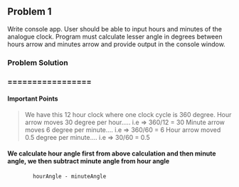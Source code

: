 ## Problem 1

Write console app. User should be able to input hours and minutes of the analogue clock. 
Program must calculate lesser angle in degrees between hours arrow and minutes arrow and provide 
output in the console window.


### Problem Solution
### =================
#### Important Points
> We have this 12 hour clock where one clock cycle is 360 degree.
> Hour arrow moves 30 degree per hour.....   i.e => 360/12 = 30
> Minute arrow moves 6 degree per minute.... i.e => 360/60 = 6
> Hour arrow moved 0.5 degree per minute.... i.e => 30/60 = 0.5

#### We calculate hour angle first from above calculation and then minute angle, we then subtract minute angle from hour angle

			hourAngle - minuteAngle



